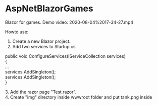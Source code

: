 # AspNetBlazorGames
Blazor for games.
Demo video: 2020-08-04%2017-34-27.mp4

Howto use:
1. Create a new Blazor project.</br>
2. Add two services to Startup.cs</br>
<p>public void ConfigureServices(IServiceCollection services)</br>
        {</br>
            ...</br>
            services.AddSingleton<UpdateService>(); </br>
            services.AddSingleton<TankService>();</br>
        }</br>
        </p>
3. Add the razor page "Test.razor".</br>
4. Create "img" directory inside wwwroot folder and put tank.png inside </br>
</br>
